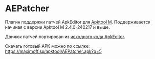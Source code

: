 # AEPatcher
Плагин поддержки патчей ApkEditor для [Apktool M](https://maximoff.su/apktool "Apktool M"). Поддерживается начиная с версии Apktool M 2.4.0-240217 и выше.

Движок патчей портирован из [исходного кода ApkEditor](https://github.com/timscriptov/ApkEditor "исходного кода ApkEditor").

Скачать готовый APK можно по ссылке: https://maximoff.su/apktool/AEPatcher.apk?b=5
